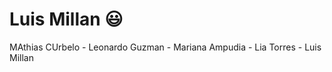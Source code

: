 # Luis Millan :smiley:

MAthias CUrbelo - Leonardo Guzman - Mariana Ampudia - Lia Torres - Luis Millan

